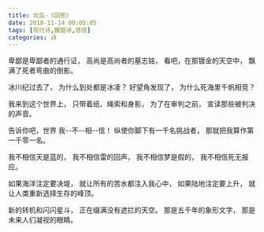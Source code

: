 ```yaml
---
title: 北岛-《回答》
date: 2018-11-14 00:05:05
tags: [现代诗,朦胧诗,感悟]
categories: 诗
---
```

                                 
卑鄙是卑鄙者的通行证，
高尚是高尚者的墓志铭，
看吧，在那镀金的天空中，
飘满了死者弯曲的倒影。

冰川纪过去了，
为什么到处都是冰凌？
好望角发现了，
为什么死海里千帆相竞？

我来到这个世界上，
只带着纸、绳索和身影，
为了在审判之前，
宣读那些被判决的声音。

告诉你吧，世界
我--不--相--信！
纵使你脚下有一千名挑战者，
那就把我算作第一千零一名。

<!-- more -->

我不相信天是蓝的，
我不相信雷的回声，
我不相信梦是假的，
我不相信死无报应。

如果海洋注定要决堤，
就让所有的苦水都注入我心中，
如果陆地注定要上升，
就让人类重新选择生存的峰顶。

新的转机和闪闪星斗，
正在缀满没有遮拦的天空。
那是五千年的象形文字，
那是未来人们凝视的眼睛。